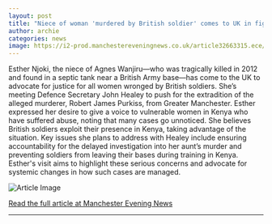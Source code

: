 ```yaml
---
layout: post
title: "Niece of woman 'murdered by British soldier' comes to UK in fight for justice"
author: archie
categories: news
image: https://i2-prod.manchestereveningnews.co.uk/article32663315.ece/ALTERNATES/s1200/0_Agnes-Wanjiru-Wanjiku-murdered-by-British-soldiers-in-Kenya.jpg
---
```

Esther Njoki, the niece of Agnes Wanjiru—who was tragically killed in 2012 and found in a septic tank near a British Army base—has come to the UK to advocate for justice for all women wronged by British soldiers. She’s meeting Defence Secretary John Healey to push for the extradition of the alleged murderer, Robert James Purkiss, from Greater Manchester. Esther expressed her desire to give a voice to vulnerable women in Kenya who have suffered abuse, noting that many cases go unnoticed. She believes British soldiers exploit their presence in Kenya, taking advantage of the situation. Key issues she plans to address with Healey include ensuring accountability for the delayed investigation into her aunt’s murder and preventing soldiers from leaving their bases during training in Kenya. Esther's visit aims to highlight these serious concerns and advocate for systemic changes in how such cases are managed.

![Article Image](https://i2-prod.manchestereveningnews.co.uk/article32663315.ece/ALTERNATES/s1200/0_Agnes-Wanjiru-Wanjiku-murdered-by-British-soldiers-in-Kenya.jpg)

[Read the full article at Manchester Evening News](https://www.manchestereveningnews.co.uk/news/greater-manchester-news/niece-woman-murdered-british-soldier-32663308)

---
